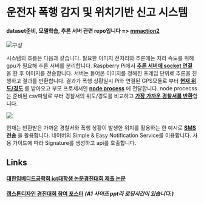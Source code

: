 # 운전자 폭행 감지 및 위치기반 신고 시스템  
#### dataset준비, 모델학습, 추론 서버 관련 repo입니다 => [__mmaction2__](https://github.com/cornpip/mmaction2)

![구성](https://user-images.githubusercontent.com/74674780/178137022-1b64682c-4ed6-48d6-9c39-05b08b2503c0.PNG)

시스템의 흐름은 다음과 같습니다. 필요한 이미지 전처리와 추론에는 처리 속도를 위해 gpu가 필요해 추론 서버를 분리합니다. Raspberry Pi에서 [__추론 서버에 socket 연결__](https://github.com/cornpip/stop/blob/main/pyprocess/client.py) 을 한 후 이미지를 전송합니다. 서버는 들어온 이미지를 정해진 프레임 단위로 추론을 진행하고 결과를 반환합니다. 결과가 폭행 상황일시 Pi와 연결된 GPS모듈로 부터 [__현재 위도/경도__](https://github.com/cornpip/stop/blob/main/pyprocess/gps_u.py) 를 받아오고 부모 프로세서인 [__node process__](https://github.com/cornpip/stop/blob/main/index.js) 에 전달합니다. node procecss는 준비된 csv파일로 부터 경찰서의 위도/경도를 비교하고 [__가장 가까운 경찰서를 반환__](https://github.com/cornpip/stop/blob/main/track/shortcut.js)합니다.  

<img src="https://user-images.githubusercontent.com/74674780/178142558-f2243126-3d77-4532-a851-a83ddc6ca5b1.jpg">  

현재는 반환받은 가까운 경찰서와 폭행 상황이 발생한 위치를 활용하는 한 예시로 [__SMS전송__](https://github.com/cornpip/stop/blob/main/sms/send.js) 을 활용합니다. 네이버의 Simple & Easy Notification Service를 이용합니다. 사용 가이드에 따라 Signature를 생성하고 api를 호출합니다.    

## Links
#### [대한임베디드공학회 ict대학생 논문경진대회 제출 논문](https://drive.google.com/file/d/1vd5vM4-wfGYxobYWNlYLCwKDV_Oa8xU-/view?usp=sharing)  
#### [캡스톤디자인 경진대회 참여 포스터](https://docs.google.com/presentation/d/1bpxRl3pi8Qdm9mtQOApYPJharchJ7V_Y/edit?usp=sharing&ouid=109716382236660184193&rtpof=true&sd=true) _(A1 사이즈 ppt라 로딩시간이 있습니다.)_

